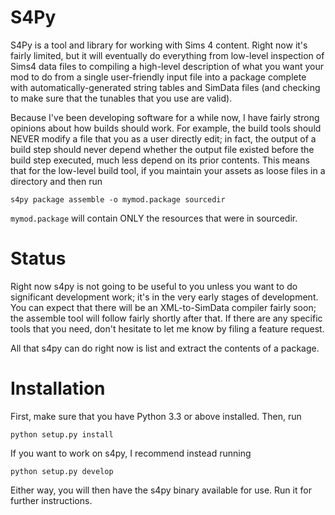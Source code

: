 S4Py
====

S4Py is a tool and library for working with Sims 4 content. Right now
it's fairly limited, but it will eventually do everything from
low-level inspection of Sims4 data files to compiling a high-level
description of what you want your mod to do from a single
user-friendly input file into a package complete with
automatically-generated string tables and SimData files (and checking
to make sure that the tunables that you use are valid).

Because I've been developing software for a while now, I have fairly
strong opinions about how builds should work. For example, the build
tools should NEVER modify a file that you as a user directly edit; in
fact, the output of a build step should never depend whether the
output file existed before the build step executed, much less depend
on its prior contents. This means that for the low-level build tool,
if you maintain your assets as loose files in a directory and then run

    s4py package assemble -o mymod.package sourcedir

`mymod.package` will contain ONLY the resources that were in
sourcedir.

Status
======

Right now s4py is not going to be useful to you unless you want to do
significant development work; it's in the very early stages of
development. You can expect that there will be an XML-to-SimData
compiler fairly soon; the assemble tool will follow fairly shortly
after that.  If there are any specific tools that you need, don't
hesitate to let me know by filing a feature request.

All that s4py can do right now is list and extract the contents of a
package.

Installation
============

First, make sure that you have Python 3.3 or above installed. Then, run

    python setup.py install

If you want to work on s4py, I recommend instead running

    python setup.py develop

Either way, you will then have the s4py binary available for use. Run
it for further instructions.

